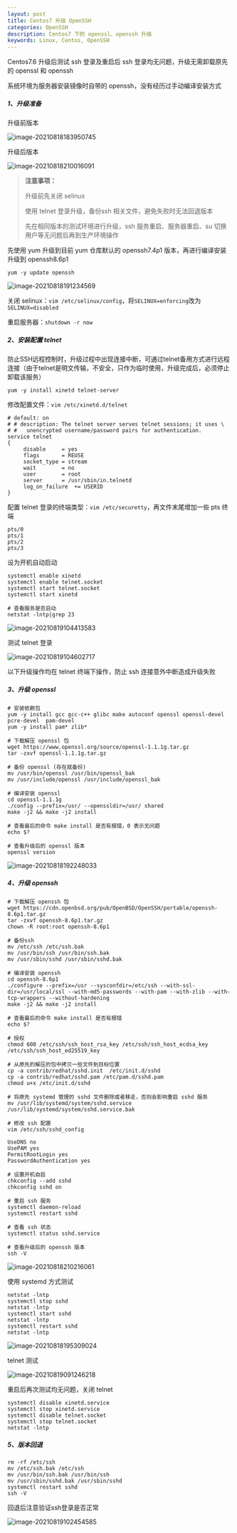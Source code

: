 ```yaml
---
layout: post
title: Centos7 升级 OpenSSH
categories: OpenSSH
description: Centos7 下的 openssl、openssh 升级
keywords: Linux, Centos, OpenSSH
---
```


Centos7.6 升级后测试 ssh 登录及重启后 ssh 登录均无问题，升级无需卸载原先的 openssl 和 openssh

系统环境为服务器安装镜像时自带的 openssh，没有经历过手动编译安装方式

##### 1、升级准备

升级前版本

![image-20210818183950745](https://fastly.jsdelivr.net/gh/FlyNine/cloudimage/linux/image-20210818183950745.png)

升级后版本

![image-20210818210016091](https://fastly.jsdelivr.net/gh/FlyNine/cloudimage/linux/image-20210818210016091.png)

> **注意事项：**
>
> 升级前先关闭 selinux
>
> 使用 telnet 登录升级，备份ssh 相关文件，避免失败时无法回退版本
>
> 先在相同版本的测试环境进行升级，ssh 服务重启、服务器重启、su 切换用户等无问题后再到生产环境操作

先使用 yum 升级到目前 yum 仓库默认的 openssh7.4p1 版本，再进行编译安装升级到 openssh8.6p1

```shell
yum -y update openssh
```

![image-20210818191234569](https://fastly.jsdelivr.net/gh/FlyNine/cloudimage/linux/image-20210818191234569.png)

关闭 selinux：`vim /etc/selinux/config`，将`SELINUX=enforcing`改为`SELINUX=disabled`

重启服务器：`shutdown -r now`

##### 2、安装配置 telnet

防止SSH远程控制时，升级过程中出现连接中断，可通过telnet备用方式进行远程连接（由于telnet是明文传输，不安全，只作为临时使用，升级完成后，必须停止卸载该服务）

```shell
yum -y install xinetd telnet-server
```

修改配置文件：`vim /etc/xinetd.d/telnet`

```
# default: on
# # description: The telnet server serves telnet sessions; it uses \
# #   unencrypted username/password pairs for authentication.
service telnet
{
     disable     = yes
     flags       = REUSE
     socket_type = stream               
     wait        = no
     user        = root
     server      = /usr/sbin/in.telnetd
     log_on_failure  += USERID
}
```

配置 telnet 登录的终端类型：`vim /etc/securetty`，再文件末尾增加一些 pts 终端

```
pts/0
pts/1
pts/2
pts/3
```

设为开机自动启动

```shell
systemctl enable xinetd
systemctl enable telnet.socket
systemctl start telnet.socket
systemctl start xinetd

# 查看服务是否启动
netstat -lntp|grep 23
```

![image-20210819104413583](https://fastly.jsdelivr.net/gh/FlyNine/cloudimage/linux/image-20210819104413583.png)

测试 telnet 登录

![image-20210819104602717](https://fastly.jsdelivr.net/gh/FlyNine/cloudimage/linux/image-20210819104602717.png)

以下升级操作均在 telnet 终端下操作，防止 ssh 连接意外中断造成升级失败

##### 3、升级 openssl

```shell
# 安装依赖包
yum -y install gcc gcc-c++ glibc make autoconf openssl openssl-devel pcre-devel  pam-devel
yum -y install pam* zlib*

# 下载解压 openssl 包
wget https://www.openssl.org/source/openssl-1.1.1g.tar.gz
tar -zxvf openssl-1.1.1g.tar.gz

# 备份 openssl (存在就备份)
mv /usr/bin/openssl /usr/bin/openssl_bak
mv /usr/include/openssl /usr/include/openssl_bak

# 编译安装 openssl
cd openssl-1.1.1g
./config --prefix=/usr/ --openssldir=/usr/ shared
make -j2 && make -j2 install

# 查看最后的命令 make install 是否有报错，0 表示无问题
echo $?

# 查看升级后的 openssl 版本
openssl version
```

![image-20210818192248033](https://fastly.jsdelivr.net/gh/FlyNine/cloudimage/linux/image-20210818192248033.png)

##### 4、升级 openssh

```shell
# 下载解压 openssh 包
wget https://cdn.openbsd.org/pub/OpenBSD/OpenSSH/portable/openssh-8.6p1.tar.gz
tar -zxvf openssh-8.6p1.tar.gz
chown -R root:root openssh-8.6p1

# 备份ssh
mv /etc/ssh /etc/ssh.bak
mv /usr/bin/ssh /usr/bin/ssh.bak
mv /usr/sbin/sshd /usr/sbin/sshd.bak

# 编译安装 openssh
cd openssh-8.6p1
./configure --prefix=/usr --sysconfdir=/etc/ssh --with-ssl-dir=/usr/local/ssl --with-md5-passwords --with-pam --with-zlib --with-tcp-wrappers --without-hardening
make -j2 && make -j2 install

# 查看最后的命令 make install 是否有报错
echo $?

# 授权
chmod 600 /etc/ssh/ssh_host_rsa_key /etc/ssh/ssh_host_ecdsa_key /etc/ssh/ssh_host_ed25519_key

# 从原先的解压的包中拷贝一些文件到目标位置
cp -a contrib/redhat/sshd.init  /etc/init.d/sshd
cp -a contrib/redhat/sshd.pam /etc/pam.d/sshd.pam
chmod u+x /etc/init.d/sshd

# 将原先 systemd 管理的 sshd 文件删除或者移走，否则会影响重启 sshd 服务
mv /usr/lib/systemd/system/sshd.service /usr/lib/systemd/system/sshd.service.bak

# 修改 ssh 配置
vim /etc/ssh/sshd_config

UseDNS no
UsePAM yes
PermitRootLogin yes
PasswordAuthentication yes

# 设置开机自启
chkconfig --add sshd
chkconfig sshd on

# 重启 ssh 服务
systemctl daemon-reload
systemctl restart sshd

# 查看 ssh 状态
systemctl status sshd.service

# 查看升级后的 openssh 版本
ssh -V
```

![image-20210818210216061](https://fastly.jsdelivr.net/gh/FlyNine/cloudimage/linux/image-20210818210216061.png)

使用 systemd 方式测试

```shell
netstat -lntp
systemctl stop sshd
netstat -lntp
systemctl start sshd
netstat -lntp
systemctl restart sshd
netstat -lntp
```

![image-20210818195309024](https://fastly.jsdelivr.net/gh/FlyNine/cloudimage/linux/image-20210818195309024.png)

telnet 测试

![image-20210819091246218](https://fastly.jsdelivr.net/gh/FlyNine/cloudimage/linux/image-20210819091246218.png)

重启后再次测试均无问题，关闭 telnet

```shell
systemctl disable xinetd.service
systemctl stop xinetd.service
systemctl disable telnet.socket
systemctl stop telnet.socket
netstat -lntp
```

##### 5、版本回退

```shell
rm -rf /etc/ssh
mv /etc/ssh.bak /etc/ssh
mv /usr/bin/ssh.bak /usr/bin/ssh
mv /usr/sbin/sshd.bak /usr/sbin/sshd
systemctl restart sshd
ssh -V
```
回退后注意验证ssh登录是否正常

![image-20210819102454585](https://fastly.jsdelivr.net/gh/FlyNine/cloudimage/linux/image-20210819102454585.png)
